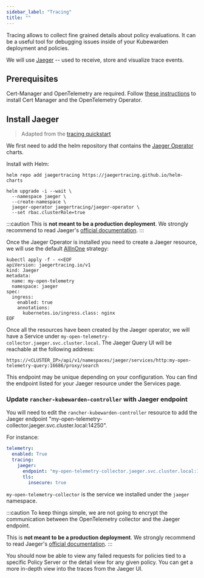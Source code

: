 ```yaml
---
sidebar_label: "Tracing"
title: ""
---
```


Tracing allows to collect fine grained details about policy evaluations. It can be a useful tool for debugging issues inside of your Kubewarden deployment and policies.

We will use [Jaeger](https://www.jaegertracing.io/) -- used to receive, store and visualize trace events.

## Prerequisites

Cert-Manager and OpenTelemetry are required.
Follow [these instructions](/operator-manual/telemetry/opentelemetry/quickstart#install-opentelemetry) to install Cert Manager and the OpenTelemetry Operator.

## Install Jaeger

> Adapted from the [tracing quickstart](/operator-manual/telemetry/tracing/quickstart)

We first need to add the helm repository that contains the [Jaeger Operator](https://github.com/jaegertracing/jaeger-operator) charts.

Install with Helm:

```console
helm repo add jaegertracing https://jaegertracing.github.io/helm-charts

helm upgrade -i --wait \
  --namespace jaeger \
  --create-namespace \
  jaeger-operator jaegertracing/jaeger-operator \
  --set rbac.clusterRole=true
```

:::caution
This is **not meant to be a production deployment**.
We strongly recommend to read Jaeger's [official documentation](https://www.jaegertracing.io/docs/latest/operator/).
:::

Once the Jaeger Operator is installed you need to create a Jaeger resource, we will use the default [AllInOne](https://www.jaegertracing.io/docs/1.26/operator/#allinone-default-strategy) strategy:

```console
kubectl apply -f - <<EOF
apiVersion: jaegertracing.io/v1
kind: Jaeger
metadata:
  name: my-open-telemetry
  namespace: jaeger
spec:
  ingress:
    enabled: true
    annotations:
      kubernetes.io/ingress.class: nginx
EOF
```

Once all the resources have been created by the Jaeger operator, we will have a
Service under `my-open-telemetry-collector.jaeger.svc.cluster.local`.
The Jaeger Query UI will be reachable at the following address:

```console
https://<CLUSTER_IP>/api/v1/namespaces/jaeger/services/http:my-open-telemetry-query:16686/proxy/search
```

This endpoint may be unique depending on your configuration. You can find the endpoint listed for your Jaeger resource under the Services page.

### Update `rancher-kubewarden-controller` with Jaeger endpoint

You will need to edit the `rancher-kubewarden-controller` resource to add the Jaeger endpoint "my-open-telemetry-collector.jaeger.svc.cluster.local:14250".

For instance:

```yaml
telemetry:
  enabled: True
  tracing:
    jaeger:
      endpoint: "my-open-telemetry-collector.jaeger.svc.cluster.local:14250"
      tls:
        insecure: true
```

`my-open-telemetry-collector` is the service we installed under the `jaeger` namespace.

:::caution
To keep things simple, we are not going to encrypt the communication between the
OpenTelemetry collector and the Jaeger endpoint.

This is **not meant to be a production deployment**.
We strongly recommend
to read Jaeger's [official documentation](https://www.jaegertracing.io/docs/latest/operator/).
:::


You should now be able to view any failed requests for policies tied to a specific Policy Server or the detail view for any given policy. You can get a more in-depth view into the traces from the Jaeger UI.
